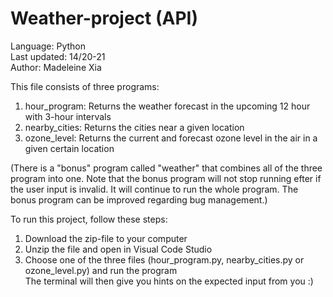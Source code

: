 # Weather-project (API)

Language: Python\
Last updated: 14/20-21\
Author: Madeleine Xia

This file consists of three programs:
1. hour_program: Returns the weather forecast in the upcoming 12 hour with 3-hour intervals
2. nearby_cities: Returns the cities near a given location
3. ozone_level: Returns the current and forecast ozone level in the air in a given certain location

(There is a "bonus" program called "weather" that combines all of the three program into one. 
Note that the bonus program will not stop running efter if the user input is invalid.
It will continue to run the whole program. The bonus program can be improved regarding bug management.) 

To run this project, follow these steps:
1. Download the zip-file to your computer
2. Unzip the file and open in Visual Code Studio
3. Choose one of the three files (hour_program.py, nearby_cities.py or ozone_level.py) and run the program\
   The terminal will then give you hints on the expected input from you :)
